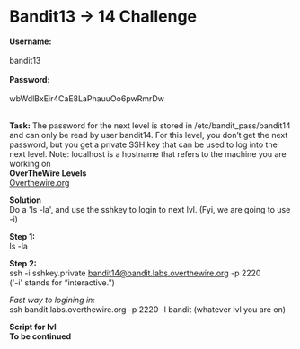 # Bandit13 -> 14 Challenge

**Username:**
<br>
<br>
bandit13
<br>
<br>
**Password:**
<br>
<br>
wbWdlBxEir4CaE8LaPhauuOo6pwRmrDw
<br>
<br>

**Task:**
The password for the next level is stored in /etc/bandit_pass/bandit14 and can only be read by user bandit14. 
For this level, you don’t get the next password, but you get a private SSH key that can be used to log into the next level. 
Note: localhost is a hostname that refers to the machine you are working on
<br>
**OverTheWire Levels**
<br>
[Overthewire.org](https://overthewire.org/wargames/bandit/bandit14.html)

**Solution**
<br>
Do a 'ls -la', and use the sshkey to login to next lvl. (Fyi, we are going to use -i)

**Step 1:**
<br>
ls -la

**Step 2:**
<br>
ssh -i sshkey.private bandit14@bandit.labs.overthewire.org -p 2220
<br>
('-i' stands for “interactive.”)

*Fast way to logining in:*
<br>
ssh bandit.labs.overthewire.org -p 2220 -l bandit (whatever lvl you are on)

**Script for lvl**
<br>
**To be continued**
